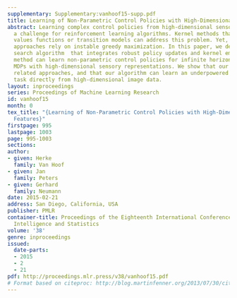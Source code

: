 ```yaml
---
supplementary: Supplementary:vanhoof15-supp.pdf
title: Learning of Non-Parametric Control Policies with High-Dimensional State Features
abstract: Learning complex control policies from high-dimensional sensory input is
  a challenge for reinforcement learning algorithms. Kernel methods that approximate
  values functions or transition models can address this problem. Yet, many current
  approaches rely on instable greedy maximization. In this paper, we develop a policy
  search algorithm  that integrates robust policy updates and kernel embeddings. Our
  method can learn non-parametric control policies for infinite horizon continuous
  MDPs with high-dimensional sensory representations. We show that our method outperforms
  related approaches, and that our algorithm can learn an underpowered swing-up task
  task directly from high-dimensional image data.
layout: inproceedings
series: Proceedings of Machine Learning Research
id: vanhoof15
month: 0
tex_title: "{Learning of Non-Parametric Control Policies with High-Dimensional State
  Features}"
firstpage: 995
lastpage: 1003
page: 995-1003
sections: 
author:
- given: Herke
  family: Van Hoof
- given: Jan
  family: Peters
- given: Gerhard
  family: Neumann
date: 2015-02-21
address: San Diego, California, USA
publisher: PMLR
container-title: Proceedings of the Eighteenth International Conference on Artificial
  Intelligence and Statistics
volume: '38'
genre: inproceedings
issued:
  date-parts:
  - 2015
  - 2
  - 21
pdf: http://proceedings.mlr.press/v38/vanhoof15.pdf
# Format based on citeproc: http://blog.martinfenner.org/2013/07/30/citeproc-yaml-for-bibliographies/
---
```

